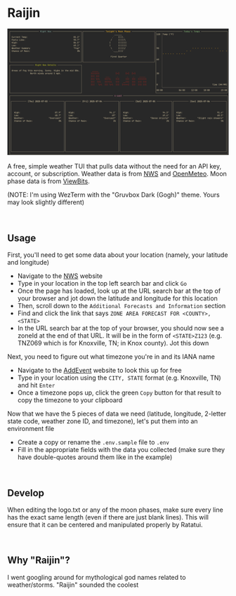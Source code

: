 # Raijin

![A screenshot of the application](https://github.com/MasonStooksbury/Raijin/blob/main/screenshot.png?raw=true)

A free, simple weather TUI that pulls data without the need for an API key, account, or subscription. Weather data is from [NWS](https://api.weather.gov/) and [OpenMeteo](https://open-meteo.com/en/docs). Moon phase data is from [ViewBits](https://viewbits.com/docs/moon-phase-api-documentation).

(NOTE: I'm using WezTerm with the "Gruvbox Dark (Gogh)" theme. Yours may look slightly different)

<br>

## Usage

First, you'll need to get some data about your location (namely, your latitude and longitude)
- Navigate to the [NWS](https://www.weather.gov/) website
- Type in your location in the top left search bar and click `Go`
- Once the page has loaded, look up at the URL search bar at the top of your browser and jot down the latitude and longitude for this location
- Then, scroll down to the `Additional Forecasts and Information` section
- Find and click the link that says `ZONE AREA FORECAST FOR <COUNTY>, <STATE>`
- In the URL search bar at the top of your browser, you should now see a zoneId at the end of that URL. It will be in the form of `<STATE>Z123` (e.g. TNZ069 which is for Knoxville, TN; in Knox county). Jot this down

Next, you need to figure out what timezone you're in and its IANA name
- Navigate to the [AddEvent](https://www.addevent.com/c/documentation/tools/time-zone-lookup) website to look this up for free
- Type in your location using the `CITY, STATE` format (e.g. Knoxville, TN) and hit `Enter`
- Once a timezone pops up, click the green `Copy` button for that result to copy the timezone to your clipboard

Now that we have the 5 pieces of data we need (latitude, longitude, 2-letter state code, weather zone ID, and timezone), let's put them into an environment file
- Create a copy or rename the `.env.sample` file to `.env`
- Fill in the appropriate fields with the data you collected (make sure they have double-quotes around them like in the example)

<br>

## Develop
When editing the logo.txt or any of the moon phases, make sure every line has the exact same length (even if there are just blank lines). This will ensure that it can be centered and manipulated properly by Ratatui.

<br>

## Why "Raijin"?
I went googling around for mythological god names related to weather/storms. "Raijin" sounded the coolest
